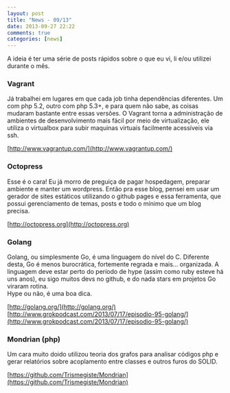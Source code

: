 ```yaml
---
layout: post
title: "News - 09/13"
date: 2013-09-27 22:22
comments: true
categories: [news]
---
```


A ideia é ter uma série de posts rápidos sobre o que eu vi, li e/ou utilizei durante o mês.

### Vagrant 
Já trabalhei em lugares em que cada job tinha dependências diferentes. Um com php 5.2, outro com php 5.3+, e para quem não sabe, as coisas mudaram bastante entre essas versões. O Vagrant torna a administração de ambientes de desenvolvimento mais fácil por meio de virtualização, ele utiliza o virtualbox para subir maquinas virtuais facilmente acessíveis via ssh. 

[http://www.vagrantup.com/](http://www.vagrantup.com/)


### Octopress
Esse é o cara! Eu já morro de preguiça de pagar hospedagem, preparar ambiente e manter um wordpress. Então pra esse blog, pensei em usar um gerador de sites estáticos utilizando o github pages e essa ferramenta, que possui gerenciamento de temas, posts e todo o mínimo que um blog precisa. 


[http://octopress.org](http://octopress.org)

### Golang 
Golang, ou simplesmente Go, é uma linguagem do nível do C. Diferente desta, Go é menos burocrática, fortemente regrada e mais... organizada. 
A linguagem deve estar perto do período de hype (assim como ruby esteve há uns anos), eu sigo muitos devs no github, e do nada stars em projetos Go viraram rotina.  
Hype ou não, é uma boa dica.  

[http://golang.org/](http://golang.org/)   
[http://www.grokpodcast.com/2013/07/17/episodio-95-golang/](http://www.grokpodcast.com/2013/07/17/episodio-95-golang/)

### Mondrian (php)

Um cara muito doido utilizou teoria dos grafos para analisar códigos php e gerar relatórios sobre acoplamento entre classes e outros furos do SOLID. 

[https://github.com/Trismegiste/Mondrian](https://github.com/Trismegiste/Mondrian)


